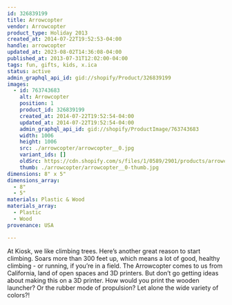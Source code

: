 ```yaml
---
id: 326839199
title: Arrowcopter
vendor: Arrowcopter
product_type: Holiday 2013
created_at: 2014-07-22T19:52:53-04:00
handle: arrowcopter
updated_at: 2023-08-02T14:36:08-04:00
published_at: 2013-07-31T12:02:00-04:00
tags: fun, gifts, kids, x.ica
status: active
admin_graphql_api_id: gid://shopify/Product/326839199
images:
  - id: 763743683
    alt: Arrowcopter
    position: 1
    product_id: 326839199
    created_at: 2014-07-22T19:52:54-04:00
    updated_at: 2014-07-22T19:52:54-04:00
    admin_graphql_api_id: gid://shopify/ProductImage/763743683
    width: 1006
    height: 1006
    src: ./arrowcopter/arrowcopter__0.jpg
    variant_ids: []
    oldSrc: https://cdn.shopify.com/s/files/1/0589/2901/products/arrowcopter.jpeg?v=1406073174
    thumb: ./arrowcopter/arrowcopter__0-thumb.jpg
dimensions: 8" x 5"
dimensions_array:
  - 8"
  - 5"
materials: Plastic & Wood
materials_array:
  - Plastic
  - Wood
provenance: USA

---
```


At Kiosk, we like climbing trees. Here’s another great reason to start climbing. Soars more than 300 feet up, which means a lot of good, healthy climbing - or running, if you’re in a field. The Arrowcopter comes to us from California, land of open spaces and 3D printers. But don’t go getting ideas about making this on a 3D printer. How would you print the wooden launcher? Or the rubber mode of propulsion? Let alone the wide variety of colors?!